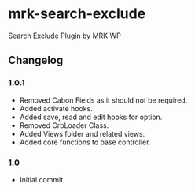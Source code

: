 # mrk-search-exclude
Search Exclude Plugin by MRK WP

## Changelog

### 1.0.1
- Removed Cabon Fields as it should not be required.
- Added activate hooks.
- Added save, read and edit hooks for option.
- Removed CrbLoader Class.
- Added Views folder and related views.
- Added core functions to base controller.

### 1.0
- Initial commit